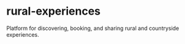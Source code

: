 # rural-experiences
Platform for discovering, booking, and sharing rural and countryside experiences.
